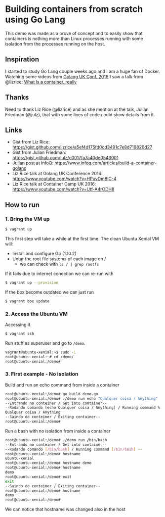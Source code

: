 # Building containers from scratch using Go Lang

This demo was made as a prove of concept and to easily show that containers is nothing more than Linux processes running with some isolation from the processes running on the host.


## Inspiration

I started to study Go Lang couple weeks ago and I am a huge fan of Docker. Watching some videos from [Golang UK Conf. 2016](http://golanguk.com) I saw a talk from @lizrice: [What is a container, really](https://www.youtube.com/watch?v=HPuvDm8IC-4)

## Thanks

Need to thank Liz Rice (@lizrice) and as she mention at the talk, Julian Friedman (@julz), that with some lines of code could show details from it.

## Links

 - Gist from Liz Rice: https://gist.github.com/lizrice/a5ef4d175fd0cd3491c7e8d716826d27
 - Gist from Julian Friedman: https://gist.github.com/julz/c0017fa7a40de0543001
 - Julian post at InfoQ: https://www.infoq.com/articles/build-a-container-golang
 - Liz Rice talk at Golang UK Conference 2016: https://www.youtube.com/watch?v=HPuvDm8IC-4
 - Liz Rice talk at Container Camp UK 2016: https://www.youtube.com/watch?v=Utf-A4rODH8

## How to run

### 1. Bring the VM up

~~~bash
$ vagrant up
~~~

This first step will take a while at the first time. The clean Ubuntu Xenial VM will:

 - Install and configure Go (1.10.2)
 - Untar the root file systems of each image on /
    - we can check with ```ls / | grep rootfs```

If it fails due to internet conection we can re-run with 

~~~bash
$ vagrant up --provision
~~~

If the box become outdated we can just run

~~~bash
$ vagrant box update
~~~

### 2. Access the Ubuntu VM

Accessing it.

~~~bash
$ vagrant ssh
~~~

Run stuff as superuser and go to `/demo`.

~~~bash
vagrant@ubuntu-xenial:~$ sudo -i
root@ubuntu-xenial:~# cd /demo/
root@ubuntu-xenial:/demo#
~~~

### 3. First example - No isolation

Build and run an echo command from inside a container

~~~bash
root@ubuntu-xenial:/demo# go build demo.go
root@ubuntu-xenial:/demo# ./demo run echo "Qualquer coisa / Anything"
--Entrando no conteiner / Get into container--
--Rodando comando [echo Qualquer coisa / Anything] / Running command %!v(MISSING) --
Qualquer coisa / Anything
--Saindo do conteiner / Exiting container--
root@ubuntu-xenial:/demo#
~~~

Run a bash with no isolation from inside a container

~~~bash
root@ubuntu-xenial:/demo# ./demo run /bin/bash
--Entrando no conteiner / Get into container--
--Rodando comando [/bin/bash] / Running command [/bin/bash] --
root@ubuntu-xenial:/demo# hostname
ubuntu-xenial
root@ubuntu-xenial:/demo# hostname demo
root@ubuntu-xenial:/demo# hostname
demo
root@ubuntu-xenial:/demo# exit
exit
--Saindo do conteiner / Exiting container--
root@ubuntu-xenial:/demo# hostname
demo
root@ubuntu-xenial:/demo#
~~~

We can notice that hostname was changed also in the host

